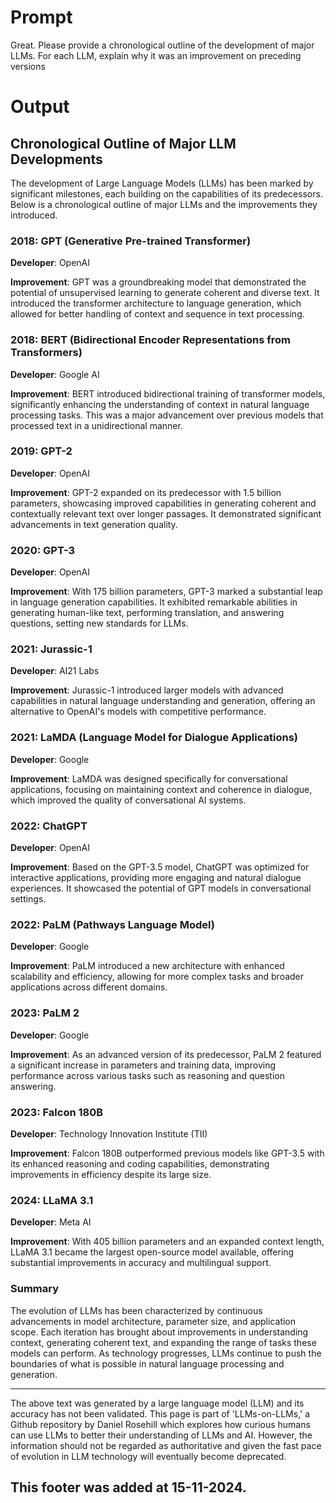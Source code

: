 # Prompt

Great. Please provide a chronological outline of the development of major LLMs. For each LLM, explain why it was an improvement on preceding versions

# Output

## Chronological Outline of Major LLM Developments

The development of Large Language Models (LLMs) has been marked by significant milestones, each building on the capabilities of its predecessors. Below is a chronological outline of major LLMs and the improvements they introduced.

### 2018: GPT (Generative Pre-trained Transformer)

**Developer**: OpenAI

**Improvement**: GPT was a groundbreaking model that demonstrated the potential of unsupervised learning to generate coherent and diverse text. It introduced the transformer architecture to language generation, which allowed for better handling of context and sequence in text processing.

### 2018: BERT (Bidirectional Encoder Representations from Transformers)

**Developer**: Google AI

**Improvement**: BERT introduced bidirectional training of transformer models, significantly enhancing the understanding of context in natural language processing tasks. This was a major advancement over previous models that processed text in a unidirectional manner.

### 2019: GPT-2

**Developer**: OpenAI

**Improvement**: GPT-2 expanded on its predecessor with 1.5 billion parameters, showcasing improved capabilities in generating coherent and contextually relevant text over longer passages. It demonstrated significant advancements in text generation quality.

### 2020: GPT-3

**Developer**: OpenAI

**Improvement**: With 175 billion parameters, GPT-3 marked a substantial leap in language generation capabilities. It exhibited remarkable abilities in generating human-like text, performing translation, and answering questions, setting new standards for LLMs.

### 2021: Jurassic-1

**Developer**: AI21 Labs

**Improvement**: Jurassic-1 introduced larger models with advanced capabilities in natural language understanding and generation, offering an alternative to OpenAI's models with competitive performance.

### 2021: LaMDA (Language Model for Dialogue Applications)

**Developer**: Google

**Improvement**: LaMDA was designed specifically for conversational applications, focusing on maintaining context and coherence in dialogue, which improved the quality of conversational AI systems.

### 2022: ChatGPT

**Developer**: OpenAI

**Improvement**: Based on the GPT-3.5 model, ChatGPT was optimized for interactive applications, providing more engaging and natural dialogue experiences. It showcased the potential of GPT models in conversational settings.

### 2022: PaLM (Pathways Language Model)

**Developer**: Google

**Improvement**: PaLM introduced a new architecture with enhanced scalability and efficiency, allowing for more complex tasks and broader applications across different domains.

### 2023: PaLM 2

**Developer**: Google

**Improvement**: As an advanced version of its predecessor, PaLM 2 featured a significant increase in parameters and training data, improving performance across various tasks such as reasoning and question answering.

### 2023: Falcon 180B

**Developer**: Technology Innovation Institute (TII)

**Improvement**: Falcon 180B outperformed previous models like GPT-3.5 with its enhanced reasoning and coding capabilities, demonstrating improvements in efficiency despite its large size.

### 2024: LLaMA 3.1

**Developer**: Meta AI

**Improvement**: With 405 billion parameters and an expanded context length, LLaMA 3.1 became the largest open-source model available, offering substantial improvements in accuracy and multilingual support.

### Summary

The evolution of LLMs has been characterized by continuous advancements in model architecture, parameter size, and application scope. Each iteration has brought about improvements in understanding context, generating coherent text, and expanding the range of tasks these models can perform. As technology progresses, LLMs continue to push the boundaries of what is possible in natural language processing and generation.

---

The above text was generated by a large language model (LLM) and its accuracy has not been validated. This page is part of 'LLMs-on-LLMs,' a Github repository by Daniel Rosehill which explores how curious humans can use LLMs to better their understanding of LLMs and AI. However, the information should not be regarded as authoritative and given the fast pace of evolution in LLM technology will eventually become deprecated. 

This footer was added at 15-11-2024.
---